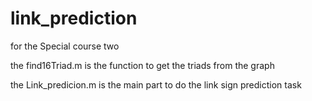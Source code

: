 link_prediction
===============

for the Special course two

the find16Triad.m is the function to get the triads from the graph

the Link_predicion.m is the main part to do the link sign prediction task
